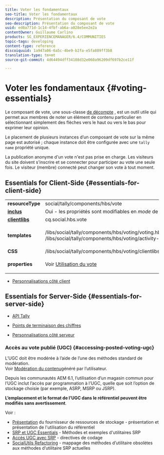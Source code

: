 ```yaml
---
title: Voter les fondamentaux
seo-title: Voter les fondamentaux
description: Présentation du composant de vote
seo-description: Présentation du composant de vote
uuid: ed0a771d-1c14-4fbf-ab6a-a028e5ee2e2a
contentOwner: Guillaume Carlino
products: SG_EXPERIENCEMANAGER/6.4/COMMUNITIES
topic-tags: developing
content-type: reference
discoiquuid: 1a947a06-6a5c-4be9-b2fa-e5fa809ff3b8
translation-type: tm+mt
source-git-commit: 4d64494dff34108d32e060a96209df697b2ce11f

---
```



# Voter les fondamentaux {#voting-essentials}

Le composant de vote, une sous-classe [de décompte](tally.md) , est un outil utile qui permet aux membres de noter un élément de contenu particulier en sélectionnant simplement des flèches vers le haut ou vers le bas pour exprimer leur opinion.

Le placement de plusieurs instances d’un composant de vote sur la même page est autorisé ; chaque instance doit être configurée avec une `tally name` propriété unique.

La publication anonyme d&#39;un vote n&#39;est pas prise en charge. Les visiteurs du site doivent s&#39;inscrire et se connecter pour participer au vote une seule fois. Le visiteur (membre) connecté peut changer son vote à tout moment.

## Essentials for Client-Side {#essentials-for-client-side}

<table> 
 <tbody> 
  <tr> 
   <td> <strong>resourceType</strong></td> 
   <td>social/tally/components/hbs/vote</td> 
  </tr> 
  <tr> 
   <td> <a href="scf.md#add-or-include-a-communities-component"><strong>inclus</strong></a></td> 
   <td>Oui - les propriétés sont modifiables en <i>mode </i>de conception</td> 
  </tr> 
  <tr> 
   <td> <a href="client-customize.md#clientlibs-for-scf"><strong>clientlibs</strong></a></td> 
   <td> cq.social.hbs.vote</td> 
  </tr> 
  <tr> 
   <td> <strong>templates</strong></td> 
   <td><p> /libs/social/tally/components/hbs/voting/voting.hbs<br /> /libs/social/tally/components/hbs/voting/activity-title.hbs</p> </td> 
  </tr> 
  <tr> 
   <td><strong>CSS</strong></td> 
   <td> /libs/social/tally/components/hbs/voting/clientlibs/votingcomponent.css</td> 
  </tr> 
  <tr> 
   <td><strong>properties</strong></td> 
   <td><p>Voir <a href="voting.md">Utilisation du vote</a></p> </td> 
  </tr> 
 </tbody> 
</table>

* [Personnalisations côté client](client-customize.md)

## Essentials for Server-Side {#essentials-for-server-side}

* [API Tally](https://helpx.adobe.com/experience-manager/6-4/sites/developing/using/reference-materials/javadoc/com/adobe/cq/social/tally/client/api/package-summary.html)

* [Points de terminaison des chiffres](https://helpx.adobe.com/experience-manager/6-4/sites/developing/using/reference-materials/javadoc/com/adobe/cq/social/tally/client/endpoints/package-summary.html)

* [Personnalisations côté serveur](server-customize.md)

### Accès au vote publié (UGC) {#accessing-posted-voting-ugc}

L’UGC doit être modérée à l’aide de l’une des méthodes standard de modération.\
Voir [Modération du contenu](moderate-ugc.md)généré par l’utilisateur.

Depuis les communautés AEM 6.1, l’utilisation d’un magasin [](working-with-srp.md) commun pour l’UGC inclut l’accès par programmation à l’UGC, quelle que soit l’option de stockage choisie (par exemple, ASRP, MSRP ou JSRP).

**L’emplacement et le format de l’UGC dans le référentiel peuvent être modifiés sans avertissement**.

Voir :

* [Présentation](srp.md) du fournisseur de ressources de stockage - présentation et présentation de l&#39;utilisation du référentiel
* [SRP et UGC Essentials](srp-and-ugc.md) - Méthodes et exemples d&#39;utilitaires SRP
* [Accès UGC avec SRP](accessing-ugc-with-srp.md) - directives de codage
* [SocialUtils Refactoring](socialutils.md) - mappage des méthodes d’utilitaire obsolètes aux méthodes d’utilitaire SRP actuelles

